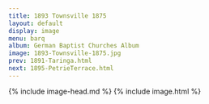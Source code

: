 ```yaml
---
title: 1893 Townsville 1875
layout: default
display: image
menu: barq
album: German Baptist Churches Album
image: 1893-Townsville-1875.jpg
prev: 1891-Taringa.html
next: 1895-PetrieTerrace.html
---
```

{% include image-head.md %}
{% include image.html %}